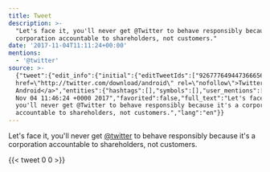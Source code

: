 ```yaml
---
title: Tweet
description: >-
  "Let's face it, you'll never get @Twitter to behave responsibly because it's a
  corporation accountable to shareholders, not customers."
date: '2017-11-04T11:11:24+00:00'
mentions:
  - '@twitter'
source: >-
  {"tweet":{"edit_info":{"initial":{"editTweetIds":["926777649447366656"],"editableUntil":"2017-11-04T12:46:24.981Z","editsRemaining":"5","isEditEligible":true}},"retweeted":false,"source":"<a
  href=\"http://twitter.com/download/android\" rel=\"nofollow\">Twitter for
  Android</a>","entities":{"hashtags":[],"symbols":[],"user_mentions":[{"name":"Twitter","screen_name":"twitter","indices":["32","40"],"id_str":"1683696495198089217","id":"1683696495198089217"}],"urls":[]},"display_text_range":["0","133"],"favorite_count":"0","id_str":"926777649447366656","truncated":false,"retweet_count":"0","id":"926777649447366656","created_at":"Sat
  Nov 04 11:46:24 +0000 2017","favorited":false,"full_text":"Let's face it,
  you'll never get @Twitter to behave responsibly because it's a corporation
  accountable to shareholders, not customers.","lang":"en"}}
---
```

Let's face it, you'll never get [@twitter](https://twitter.com/@twitter) to behave responsibly because it's a corporation accountable to shareholders, not customers.
    
{{< tweet 0 0 >}}
    
